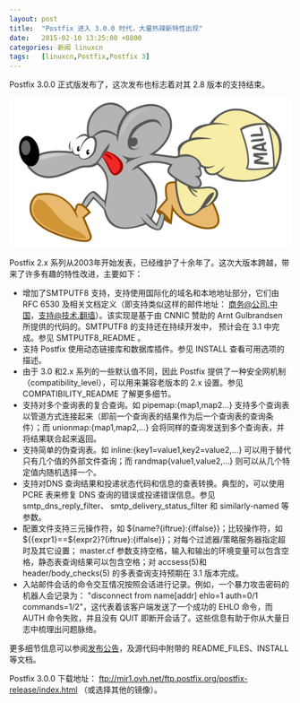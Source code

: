 ```yaml
---
layout: post
title:	"Postfix 进入 3.0.0 时代，大量热辣新特性出现"
date:	2015-02-10 13:25:00 +0800 
categories:	新闻 linuxcn 
tags:	[linuxcn,Postfix,Postfix 3]
---
```



Postfix 3.0.0 正式版发布了，这次发布也标志着对其 2.8 版本的支持结束。


![](/Asserts/Images/album/201502/10/132557vy1tapcyybyqca35.png)


Postfix 2.x 系列从2003年开始发表，已经维护了十余年了。这次大版本跨越，带来了许多有趣的特性改进，主要如下：


* 增加了SMTPUTF8 支持，支持使用国际化的域名和本地地址部分，它们由 RFC 6530 及相关文档定义（即支持类似这样的邮件地址： 商务@公司.中国，支持@技术.翻墙）。该实现是基于由 CNNIC 赞助的 Arnt Gulbrandsen 所提供的代码的。SMTPUTF8 的支持还在持续开发中， 预计会在 3.1 中完成。参见 SMTPUTF8\_README 。
* 支持 Postfix 使用动态链接库和数据库插件。参见 INSTALL 查看可用选项的描述。
* 由于 3.0 和2.x 系列的一些默认值不同，因此 Postfix 提供了一种安全网机制（compatibility\_level），可以用来兼容老版本的 2.x 设置。参见 COMPATIBILITY\_README 了解更多细节。
* 支持对多个查询表的复合查询。如 pipemap:{map1,map2...} 支持多个查询表以管道方式连接起来（即前一个查询表的结果作为后一个查询表的查询条件）；而 unionmap:{map1,map2,...} 会将同样的查询发送到多个查询表，并将结果联合起来返回。
* 支持简单的伪查询表。如 inline:{key1=value1,key2=value2,...} 可以用于替代只有几个值的外部文件查询；而 randmap{value1,value2,...} 则可以从几个特定值内随机选择一个。
* 支持对DNS 查询结果和投递状态代码和信息的查表转换。典型的，可以使用 PCRE 表来修复 DNS 查询的错误或投递错误信息。参见 smtp\_dns\_reply\_filter、 smtp\_delivery\_status\_filter 和 similarly-named 等参数。
* 配置文件支持三元操作符，如 ${name?{iftrue}:{iffalse}}；比较操作符，如 ${{expr1}==${expr2}?{iftrue}:{iffalse}}；对每个过滤器/策略服务器指定超时及其它设置； master.cf 参数支持空格，输入和输出的环境变量可以包含空格，静态表查询结果可以包含空格；对 accsess(5)和 header/body\_checks(5) 的多表查询支持预期在 3.1 版本完成。
* 入站邮件会话的命令交互情况按照会话进行记录。例如，一个暴力攻击密码的机器人会记录为： "disconnect from name[addr] ehlo=1 auth=0/1 commands=1/2"，这代表着该客户端发送了一个成功的 EHLO 命令，而 AUTH 命令失败，并且没有 QUIT 即断开会话了。这些信息有助于你从大量日志中梳理出问题脉络。


更多细节信息可以参阅[发布公告](ftp://mir1.ovh.net/ftp.postfix.org/postfix-release/official/postfix-3.0.0.RELEASE_NOTES)，及源代码中附带的 README\_FILES、INSTALL 等文档。


Postfix 3.0.0 下载地址： <ftp://mir1.ovh.net/ftp.postfix.org/postfix-release/index.html> （或选择其他的镜像）。
